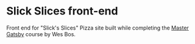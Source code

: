 # Slick Slices front-end

Front end for "Slick's Slices" Pizza site built while completing the [Master Gatsby](https://mastergatsby.com/) course by Wes Bos.
